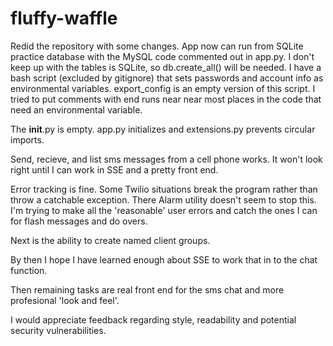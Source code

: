 # fluffy-waffle

Redid the repository with some changes. App now can run from SQLite practice database with the MySQL code commented out in app.py. I don't keep up with the tables is SQLite, so db.create_all() will be needed. I have a bash script (excluded by gitignore) that sets passwords and account info as environmental variables. export_config is an empty version of this script. I tried to put comments with end runs near near most places in the code that need an environmental variable.

The __init__.py is empty. app.py initializes and extensions.py prevents circular imports. 

Send, recieve, and list sms messages from a cell phone works. It won't look right until 
I can work in SSE and a pretty front end.

Error tracking is fine. Some Twilio situations break the program rather than throw a catchable exception. There Alarm utility doesn't seem to stop this. I'm trying to make all the 'reasonable' user errors and catch the ones I can for flash messages and do overs.

Next is the ability to create named client groups.

By then I hope I have learned enough about SSE to work that in to the chat function.

Then remaining tasks are real front end for the sms chat and more profesional 'look and feel'.

I would appreciate feedback regarding style, readability and potential security vulnerabilities. 
